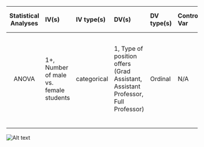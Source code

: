 
| **Statistical Analyses**	|  **IV(s)**  |  **IV type(s)** |  **DV(s)**  |  **DV type(s)**  |  **Control Var** | **Control Var type**  | **Question to be answered** | **_H0_** | **alpha** | **link to paper**| 
|:----------:|:----------|:------------|:-------------|:-------------|:------------|:------------- |:------------------|:----:|:-------:|:-------|
ANOVA	| 1+, Number of male vs. female students | categorical | 1, Type of position offers (Grad Assistant, Assistant Professor, Full Professor)| Ordinal | N/A | Students of Primology |Are female Primology students offered lower ranking jobs?| Academic positions offered to female students of Primology <= positions offered to male students | 0.38 | [Is Primatology an Equal-Opportunity Discipline?](https://journals.plos.org/plosone/article?id=10.1371/journal.pone.0030458) |
  |||||||||



![Alt text](https://bit.ly/2IWZoaF)

